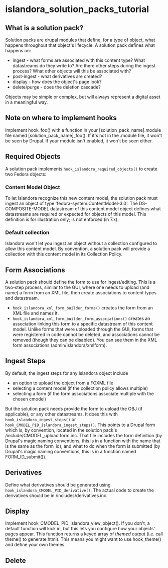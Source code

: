 # islandora_solution_packs_tutorial
## What is a solution pack?
Solution packs are drupal modules that define, for a type of object, what happens throughout that  object's lifecycle. A solution pack defines what happens on:
* ingest - what forms are associated with this content type? What datastreams do they write to? Are there other steps during the ingest process? What other objects will this be associated with? 
* post-ingest - what derivatives are created?
* display - how does the object's page look?
* delete/purge - does the deletion cascade?

Objects may be simple or complex, but will always represent a digital asset in a meaningful way. 

## Note on where to implement hooks
Implement hook_foo() with a function in your [solution_pack_name].module file named [solution_pack_name]_foo(). If it's not in the .module file, it won't be seen by Drupal. If your module isn't enabled, it won't be seen either. 

## Required Objects

A solution pack implements ```hook_islandora_required_objects()``` to create two Fedora objects:
### Content Model Object 
To let Islandora recognize this new content model, the solution pack must ingest an object of type 'fedora-system:ContentModel-3.0'. The DS-COMPOSITE-MODEL datastream of this content model object defines what datastreams are required or expected for objects of this model. This definition is for illustration only; is not enforced (in 7.x).
### Default collection 
Islandora won't let you ingest an object without a collection configured to allow this content model. By convention, a solution pack will provide a collection with this content model in its Collection Policy.

## Form Associations
A solution pack should define the form to use for ingest/editing. This is a two-step process, similar to the GUI, where one needs to upload (and name) a form from an XML file, then create associations to content types and datastream. 
*  ```hook_islandora_xml_form_builder_forms()``` creates the form from an XML file and names it.  
*  ```hook_islandora_xml_form_builder_form_associations()``` creates an association linking this form to a specific datastream of this content model. 
Unlike forms that were uploaded through the GUI, forms that were registered in code cannot be deleted, and associations cannot be removed (though they can be disabled). You can see them in the XML form associations (admin/islandora/xmlform). 

## Ingest Steps
By default, the ingest steps for any Islandora object include
* an option to upload the object from a FOXML file
* selecting a content model (if the collection policy allows multiple)
* selecting a form (if the form associations associate multiple with the chosen cmodel)

But the solution pack needs provide the form to upload the OBJ (if applicable), or any other datastreams. It does this with ```hook_islandora_ingest_steps()``` or ```hook_CMODEL_PID_islandora_ingest_steps()```. This points to a Drupal form which is, by convention, located in the solution pack's /include/CMODEL_upload.form.inc. That file includes the form definition (by Drupal's magic naming conventions, this is in a function with the name that is the same as the form_id), and what to do when the form is submitted (by Drupal's magic naming conventions, this is in a function named FORM_ID_submit()).

## Derivatives
Define what derivatives should be generated using ```hook_islandora_CMODEL_PID_derivative()```. The actual code to create the derivatives should be in /includes/derivatives.inc.

## Display
Implement hook_CMODEL_PID_islandora_view_object(). If you don't, a default function will kick in, but this lets you configure how your objects' pages appear. This function returns a keyed array of _themed output_ (i.e. call theme() to generate html). This means you might want to use hook_theme() and define your own themes.

## Delete


